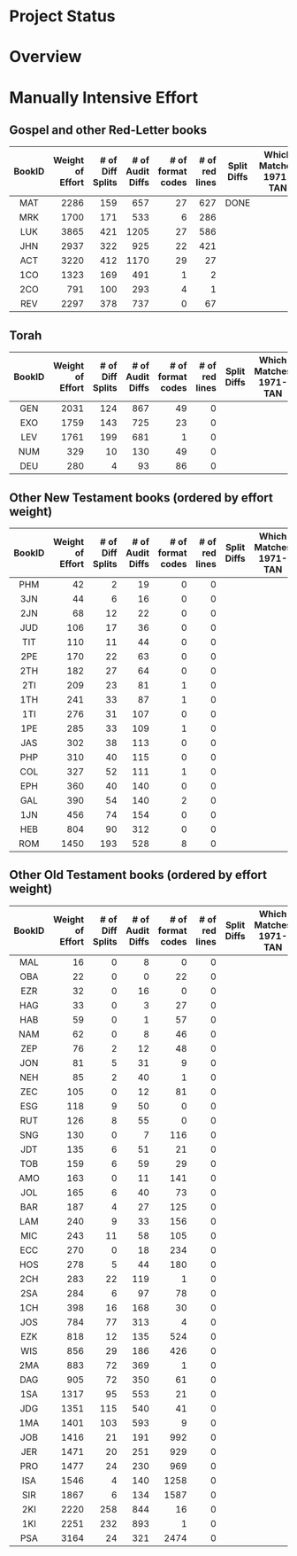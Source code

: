 
Project Status
==============

# Overview

# Manually Intensive Effort
## Gospel and other Red-Letter books
| BookID | Weight<br>of<br>Effort | # of<br>Diff<br>Splits<br> | # of<br>Audit<br>Diffs<br> | # of<br>format<br>codes | # of<br>red<br>lines | Split<br>Diffs | Which<br>Matches<br>1971-TAN | Apply<br>format<br>Codes | Apply<br>Red<br>Codes | 
| :---: |  ---: |  ---: |  ---: |  ---: |  ---: | :---: | :---: | :---: | :---: | 
| MAT | 2286 | 159 | 657 | 27 | 627 | DONE |  | DONE | WIP |
| MRK | 1700 | 171 | 533 | 6 | 286 |  |  | WIP |  |
| LUK | 3865 | 421 | 1205 | 27 | 586 |  |  |  |  |
| JHN | 2937 | 322 | 925 | 22 | 421 |  |  |  |  |
| ACT | 3220 | 412 | 1170 | 29 | 27 |  |  |  |  |
| 1CO | 1323 | 169 | 491 | 1 | 2 |  |  |  |  |
| 2CO | 791 | 100 | 293 | 4 | 1 |  |  |  |  |
| REV | 2297 | 378 | 737 | 0 | 67 |  |  |  |  |

## Torah
| BookID | Weight<br>of<br>Effort | # of<br>Diff<br>Splits<br> | # of<br>Audit<br>Diffs<br> | # of<br>format<br>codes | # of<br>red<br>lines | Split<br>Diffs | Which<br>Matches<br>1971-TAN | Apply<br>format<br>Codes | Apply<br>Red<br>Codes | 
| :---: |  ---: |  ---: |  ---: |  ---: |  ---: | :---: | :---: | :---: | :---: | 
| GEN | 2031 | 124 | 867 | 49 | 0 |  |  |  |  |
| EXO | 1759 | 143 | 725 | 23 | 0 |  |  |  |  |
| LEV | 1761 | 199 | 681 | 1 | 0 |  |  |  |  |
| NUM | 329 | 10 | 130 | 49 | 0 |  |  |  |  |
| DEU | 280 | 4 | 93 | 86 | 0 |  |  |  |  |

## Other New Testament books (ordered by effort weight)
| BookID | Weight<br>of<br>Effort | # of<br>Diff<br>Splits<br> | # of<br>Audit<br>Diffs<br> | # of<br>format<br>codes | # of<br>red<br>lines | Split<br>Diffs | Which<br>Matches<br>1971-TAN | Apply<br>format<br>Codes | Apply<br>Red<br>Codes | 
| :---: |  ---: |  ---: |  ---: |  ---: |  ---: | :---: | :---: | :---: | :---: | 
| PHM | 42 | 2 | 19 | 0 | 0 |  |  |  |  |
| 3JN | 44 | 6 | 16 | 0 | 0 |  |  |  |  |
| 2JN | 68 | 12 | 22 | 0 | 0 |  |  |  |  |
| JUD | 106 | 17 | 36 | 0 | 0 |  |  |  |  |
| TIT | 110 | 11 | 44 | 0 | 0 |  |  |  |  |
| 2PE | 170 | 22 | 63 | 0 | 0 |  |  |  |  |
| 2TH | 182 | 27 | 64 | 0 | 0 |  |  |  |  |
| 2TI | 209 | 23 | 81 | 1 | 0 |  |  |  |  |
| 1TH | 241 | 33 | 87 | 1 | 0 |  |  |  |  |
| 1TI | 276 | 31 | 107 | 0 | 0 |  |  |  |  |
| 1PE | 285 | 33 | 109 | 1 | 0 |  |  |  |  |
| JAS | 302 | 38 | 113 | 0 | 0 |  |  |  |  |
| PHP | 310 | 40 | 115 | 0 | 0 |  |  |  |  |
| COL | 327 | 52 | 111 | 1 | 0 |  |  |  |  |
| EPH | 360 | 40 | 140 | 0 | 0 |  |  |  |  |
| GAL | 390 | 54 | 140 | 2 | 0 |  |  |  |  |
| 1JN | 456 | 74 | 154 | 0 | 0 |  |  |  |  |
| HEB | 804 | 90 | 312 | 0 | 0 |  |  |  |  |
| ROM | 1450 | 193 | 528 | 8 | 0 |  |  |  |  |

## Other Old Testament books (ordered by effort weight)
| BookID | Weight<br>of<br>Effort | # of<br>Diff<br>Splits<br> | # of<br>Audit<br>Diffs<br> | # of<br>format<br>codes | # of<br>red<br>lines | Split<br>Diffs | Which<br>Matches<br>1971-TAN | Apply<br>format<br>Codes | Apply<br>Red<br>Codes | 
| :---: |  ---: |  ---: |  ---: |  ---: |  ---: | :---: | :---: | :---: | :---: | 
| MAL | 16 | 0 | 8 | 0 | 0 |  |  |  |  |
| OBA | 22 | 0 | 0 | 22 | 0 |  |  |  |  |
| EZR | 32 | 0 | 16 | 0 | 0 |  |  |  |  |
| HAG | 33 | 0 | 3 | 27 | 0 |  |  |  |  |
| HAB | 59 | 0 | 1 | 57 | 0 |  |  |  |  |
| NAM | 62 | 0 | 8 | 46 | 0 |  |  |  |  |
| ZEP | 76 | 2 | 12 | 48 | 0 |  |  |  |  |
| JON | 81 | 5 | 31 | 9 | 0 |  |  |  |  |
| NEH | 85 | 2 | 40 | 1 | 0 |  |  |  |  |
| ZEC | 105 | 0 | 12 | 81 | 0 |  |  |  |  |
| ESG | 118 | 9 | 50 | 0 | 0 |  |  |  |  |
| RUT | 126 | 8 | 55 | 0 | 0 |  |  |  |  |
| SNG | 130 | 0 | 7 | 116 | 0 |  |  |  |  |
| JDT | 135 | 6 | 51 | 21 | 0 |  |  |  |  |
| TOB | 159 | 6 | 59 | 29 | 0 |  |  |  |  |
| AMO | 163 | 0 | 11 | 141 | 0 |  |  |  |  |
| JOL | 165 | 6 | 40 | 73 | 0 |  |  |  |  |
| BAR | 187 | 4 | 27 | 125 | 0 |  |  |  |  |
| LAM | 240 | 9 | 33 | 156 | 0 |  |  |  |  |
| MIC | 243 | 11 | 58 | 105 | 0 |  |  |  |  |
| ECC | 270 | 0 | 18 | 234 | 0 |  |  |  |  |
| HOS | 278 | 5 | 44 | 180 | 0 |  |  |  |  |
| 2CH | 283 | 22 | 119 | 1 | 0 |  |  |  |  |
| 2SA | 284 | 6 | 97 | 78 | 0 |  |  |  |  |
| 1CH | 398 | 16 | 168 | 30 | 0 |  |  |  |  |
| JOS | 784 | 77 | 313 | 4 | 0 |  |  |  |  |
| EZK | 818 | 12 | 135 | 524 | 0 |  |  |  |  |
| WIS | 856 | 29 | 186 | 426 | 0 |  |  |  |  |
| 2MA | 883 | 72 | 369 | 1 | 0 |  |  |  |  |
| DAG | 905 | 72 | 350 | 61 | 0 |  |  |  |  |
| 1SA | 1317 | 95 | 553 | 21 | 0 |  |  |  |  |
| JDG | 1351 | 115 | 540 | 41 | 0 |  |  |  |  |
| 1MA | 1401 | 103 | 593 | 9 | 0 |  |  |  |  |
| JOB | 1416 | 21 | 191 | 992 | 0 |  |  |  |  |
| JER | 1471 | 20 | 251 | 929 | 0 |  |  |  |  |
| PRO | 1477 | 24 | 230 | 969 | 0 |  |  |  |  |
| ISA | 1546 | 4 | 140 | 1258 | 0 |  |  |  |  |
| SIR | 1867 | 6 | 134 | 1587 | 0 |  |  |  |  |
| 2KI | 2220 | 258 | 844 | 16 | 0 |  |  |  |  |
| 1KI | 2251 | 232 | 893 | 1 | 0 |  |  |  |  |
| PSA | 3164 | 24 | 321 | 2474 | 0 |  |  |  |  |


